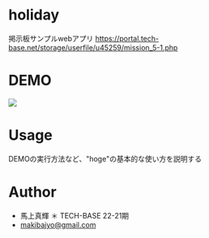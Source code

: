 # holiday
掲示板サンプルwebアプリ
https://portal.tech-base.net/storage/userfile/u45259/mission_5-1.php
 
# DEMO
 
<img src="https://raw.github.com/wiki/prase-stack/noticeboard/holiday.gif">
 
# Usage
 
DEMOの実行方法など、"hoge"の基本的な使い方を説明する
 
# Author
 
* 馬上真輝
＊ TECH-BASE 22-21期
* makibajyo@gmail.com
